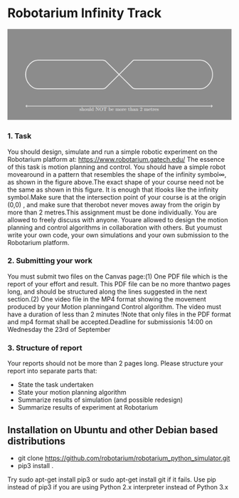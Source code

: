 # Robotarium Infinity Track
![Picture of the track](https://github.com/mathiasmellemstuen/Robotarium-Infinity-Track/blob/master/pathPicture.png?raw=true)
### 1. Task 
You should design, simulate and run a simple robotic experiment on the Robotarium platform at: https://www.robotarium.gatech.edu/ The essence  of  this  task  is  motion  planning  and  control.   You  should  have  a  simple  robot  movearound in a pattern that resembles the shape of the infinity symbol∞, as shown in the figure above.The exact shape of your course need not be the same as shown in this figure.  It is enough that itlooks like the infinity symbol.Make sure that the intersection point of your course is at the origin (0,0) , and make sure that therobot never moves away from the origin by more than 2 metres.This assignment must be done individually. You are allowed to freely discuss with anyone. Youare allowed to design the motion planning and control algorithms in collaboration with others. But youmust write your own code, your own simulations and your own submission to the Robotarium platform.
### 2.  Submitting your work
You must submit two files on the Canvas page:(1)  One PDF file which is the report of your effort and result.  This PDF file can be no more thantwo pages long, and should be structured along the lines suggested in the next section.(2)  One video file in the MP4 format showing the movement produced by your Motion planningand Control algorithm.  The video must have a duration of less than 2 minutes !Note that only files in the PDF format and mp4 format shall be accepted.Deadline for submissionis 14:00 on Wednesday the 23rd of September
### 3.  Structure of report
Your reports should not be more than 2 pages long.  Please structure your report into separate parts that:
- State the task undertaken
- State your motion planning algorithm
- Summarize results of simulation (and possible redesign)
- Summarize results of experiment at Robotarium
## Installation on Ubuntu and other Debian based distributions
- git clone https://github.com/robotarium/robotarium_python_simulator.git
- pip3 install .

Try sudo apt-get install pip3 or sudo apt-get install git if it fails. Use pip instead of pip3 if you are using Python 2.x interpreter instead of Python 3.x